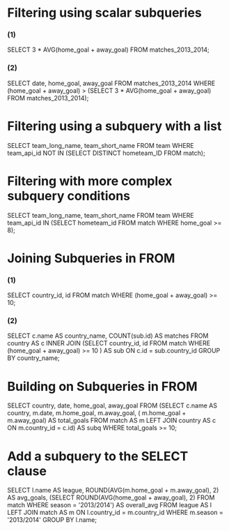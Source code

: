# Filtering using scalar subqueries

### (1)
SELECT 
	3 * AVG(home_goal + away_goal)
FROM matches_2013_2014;

### (2)
SELECT 
    date,
	home_goal,
	away_goal
FROM  matches_2013_2014
WHERE (home_goal + away_goal) > 
       (SELECT 3 * AVG(home_goal + away_goal)
        FROM matches_2013_2014); 

# Filtering using a subquery with a list
SELECT 
	team_long_name,
	team_short_name
FROM team 
WHERE team_api_id NOT IN
     (SELECT DISTINCT hometeam_ID  FROM match);

# Filtering with more complex subquery conditions
SELECT
	team_long_name,
	team_short_name
FROM team
WHERE team_api_id IN
	  (SELECT hometeam_id 
       FROM match
       WHERE home_goal >= 8);

# Joining Subqueries in FROM

### (1)
SELECT 
	country_id, 
    id 
FROM match
WHERE (home_goal + away_goal) >= 10;

### (2)
SELECT
    c.name AS country_name,
    COUNT(sub.id) AS matches
FROM country AS c
INNER JOIN (SELECT country_id, id 
            FROM match
            WHERE (home_goal + away_goal) >= 10 ) AS sub
ON c.id = sub.country_id
GROUP BY country_name;

# Building on Subqueries in FROM
SELECT
    country,
    date,
    home_goal,
    away_goal
FROM 
	(SELECT c.name AS country, 
     	    m.date, 
     		m.home_goal, 
     		m.away_goal,
           (	m.home_goal + m.away_goal) AS total_goals
    FROM match AS m
    LEFT JOIN country AS c
    ON m.country_id = c.id) AS subq
WHERE total_goals >= 10;

# Add a subquery to the SELECT clause
SELECT 
	l.name AS league,
    ROUND(AVG(m.home_goal + m.away_goal), 2) AS avg_goals,
    (SELECT ROUND(AVG(home_goal + away_goal), 2) 
     FROM match
     WHERE season = '2013/2014') AS overall_avg
FROM league AS l
LEFT JOIN match AS m
ON l.country_id = m.country_id
WHERE m.season = '2013/2014'
GROUP BY l.name;
